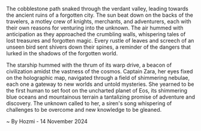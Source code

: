 
The cobblestone path snaked through the verdant valley, leading towards the ancient ruins of a forgotten city.  The sun beat down on the backs of the travelers, a motley crew of knights, merchants, and adventurers, each with their own reasons for venturing into the unknown.  The air hummed with anticipation as they approached the crumbling walls, whispering tales of lost treasures and forgotten magic.  Every rustle of leaves and screech of an unseen bird sent shivers down their spines, a reminder of the dangers that lurked in the shadows of the forgotten world.

The starship hummed with the thrum of its warp drive, a beacon of civilization amidst the vastness of the cosmos. Captain Zara, her eyes fixed on the holographic map, navigated through a field of shimmering nebulae, each one a gateway to new worlds and untold mysteries.  She yearned to be the first human to set foot on the uncharted planet of Eos, its shimmering blue oceans and mountainous terrain a tantalizing promise of adventure and discovery. The unknown called to her, a siren's song whispering of challenges to be overcome and new knowledge to be gleaned. 

~ By Hozmi - 14 November 2024
